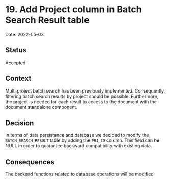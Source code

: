# 19. Add Project column in Batch Search Result table

Date: 2022-05-03

## Status

Accepted

## Context

Multi project batch search has been previously implemented.
Consequently, filtering batch search results by project should be possible.
Furthermore, the project is needed for each result to access to the document with the document standalone component.

## Decision

In terms of data persistance and database we decided to modify the `BATCH_SEARCH_RESULT` table by adding the `PRJ_ID` column.
This field can be NULL in order to guarantee backward compatibility with existing data. 

## Consequences

The backend functions related to database operations will be modified